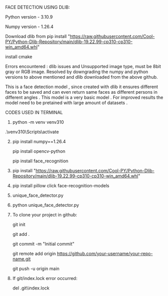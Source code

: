 FACE DETECTION USING DLIB:

Python version - 3.10.9

Numpy version - 1.26.4

Download dlib from pip install "https://raw.githubusercontent.com/Cool-PY/Python-Dlib-Repository/main/dlib-19.22.99-cp310-cp310-win_amd64.whl"

install cmake

Errors encountered : dlib issues and Unsupported image type, must be 8bit gray or RGB image. Resolved by downgrading the numpy and python versions to above mentioned and dlib downloaded from the above github. 

This is a face detection model , since created with dlib it ensures different faces to be saved  and can even return same faces as different persons in different angles . This model is a very basic model . For improved results the model need to be pretained with large amount of datasets . 

CODES USED IN TERMINAL 

1. python -m venv venv310

   
  .\venv310\Scripts\activate


2. pip install numpy==1.26.4
   
   
   pip install opencv-python


   pip install face_recognition


3. pip install "https://raw.githubusercontent.com/Cool-PY/Python-Dlib-Repository/main/dlib-19.22.99-cp310-cp310-win_amd64.whl"

4. pip install pillow click face-recognition-models

5. unique_face_detector.py


6. python unique_face_detector.py


7. To clone your project in github:

   
    git init

  
    git add .

  
    git commit -m "Initial commit"

  
    git remote add origin https://github.com/your-username/your-repo-name.git

  
    git push -u origin main
 

 8. If git/index.lock error occurred:

    
     del .git\index.lock




